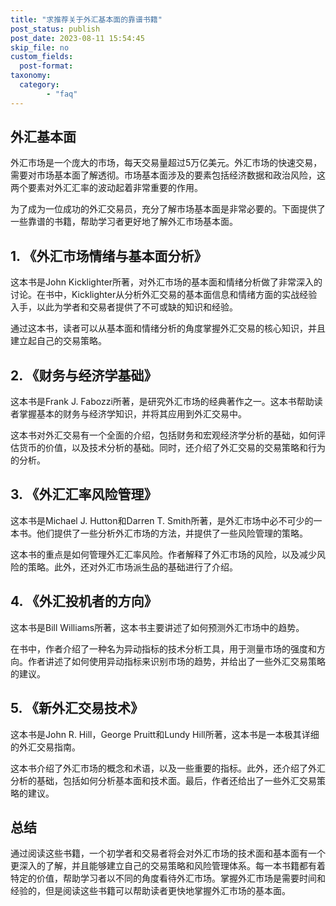 ```yaml
---
title: "求推荐关于外汇基本面的靠谱书籍"
post_status: publish
post_date: 2023-08-11 15:54:45
skip_file: no
custom_fields: 
  post-format: 
taxonomy:
  category:
        - "faq"
---
```


## 外汇基本面

外汇市场是一个庞大的市场，每天交易量超过5万亿美元。外汇市场的快速交易，需要对市场基本面了解透彻。市场基本面涉及的要素包括经济数据和政治风险，这两个要素对外汇汇率的波动起着非常重要的作用。

为了成为一位成功的外汇交易员，充分了解市场基本面是非常必要的。下面提供了一些靠谱的书籍，帮助学习者更好地了解外汇市场基本面。

## 1. 《外汇市场情绪与基本面分析》

这本书是John Kicklighter所著，对外汇市场的基本面和情绪分析做了非常深入的讨论。在书中，Kicklighter从分析外汇交易的基本面信息和情绪方面的实战经验入手，以此为学者和交易者提供了不可或缺的知识和经验。

通过这本书，读者可以从基本面和情绪分析的角度掌握外汇交易的核心知识，并且建立起自己的交易策略。

## 2. 《财务与经济学基础》

这本书是Frank J. Fabozzi所著，是研究外汇市场的经典著作之一。这本书帮助读者掌握基本的财务与经济学知识，并将其应用到外汇交易中。

这本书对外汇交易有一个全面的介绍，包括财务和宏观经济学分析的基础，如何评估货币的价值，以及技术分析的基础。同时，还介绍了外汇交易的交易策略和行为的分析。

## 3. 《外汇汇率风险管理》

这本书是Michael J. Hutton和Darren T. Smith所著，是外汇市场中必不可少的一本书。他们提供了一些分析外汇市场的方法，并提供了一些风险管理的策略。

这本书的重点是如何管理外汇汇率风险。作者解释了外汇市场的风险，以及减少风险的策略。此外，还对外汇市场派生品的基础进行了介绍。

## 4. 《外汇投机者的方向》

这本书是Bill Williams所著，这本书主要讲述了如何预测外汇市场中的趋势。

在书中，作者介绍了一种名为异动指标的技术分析工具，用于测量市场的强度和方向。作者讲述了如何使用异动指标来识别市场的趋势，并给出了一些外汇交易策略的建议。

## 5. 《新外汇交易技术》

这本书是John R. Hill，George Pruitt和Lundy Hill所著，这本书是一本极其详细的外汇交易指南。

这本书介绍了外汇市场的概念和术语，以及一些重要的指标。此外，还介绍了外汇分析的基础，包括如何分析基本面和技术面。最后，作者还给出了一些外汇交易策略的建议。

## 总结

通过阅读这些书籍，一个初学者和交易者将会对外汇市场的技术面和基本面有一个更深入的了解，并且能够建立自己的交易策略和风险管理体系。每一本书籍都有着特定的价值，帮助学习者以不同的角度看待外汇市场。掌握外汇市场是需要时间和经验的，但是阅读这些书籍可以帮助读者更快地掌握外汇市场的基本面。

